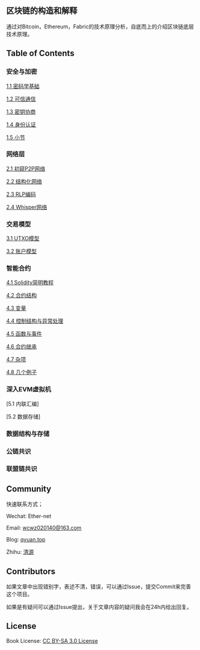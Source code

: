 ## 区块链的构造和解释

通过对Bitcoin，Ethereum，Fabric的技术原理分析，自底而上的介绍区块链底层技术原理。

## Table of Contents

### 安全与加密

[1.1 密码学基础](https://github.com/Ice-Storm/structure-and-interpretation-of-blockchain/blob/master/chapter_1.md)

[1.2 可信通信](https://github.com/Ice-Storm/structure-and-interpretation-of-blockchain/blob/master/tls.md)

[1.3 密钥协商](https://github.com/Ice-Storm/structure-and-interpretation-of-blockchain/blob/master/ECDH.md)

[1.4 身份认证](https://github.com/Ice-Storm/structure-and-interpretation-of-blockchain/blob/master/ca.md)

[1.5 小节](https://github.com/Ice-Storm/structure-and-interpretation-of-blockchain/blob/master/1_5.md)

### 网络层
[2.1 初窥P2P网络](https://github.com/Ice-Storm/structure-and-interpretation-of-blockchain/blob/master/gossip.md)

[2.2 结构化网络](https://github.com/Ice-Storm/structure-and-interpretation-of-blockchain/blob/master/kad.md)

[2.3 RLP编码](https://github.com/Ice-Storm/structure-and-interpretation-of-blockchain/blob/master/rlp.md)

[2.4 Whisper网络](https://github.com/Ice-Storm/structure-and-interpretation-of-blockchain/blob/master/2_3.md)

### 交易模型
[3.1 UTXO模型](https://github.com/Ice-Storm/structure-and-interpretation-of-blockchain/blob/master/3_1.md)

[3.2 账户模型](https://github.com/Ice-Storm/structure-and-interpretation-of-blockchain/blob/master/3_2.md)

### 智能合约
[4.1 Solidity简明教程](https://github.com/Ice-Storm/structure-and-interpretation-of-blockchain/blob/master/4_1.md)

[4.2 合约结构](https://github.com/Ice-Storm/structure-and-interpretation-of-blockchain/blob/master/4_2.md)

[4.3 变量](https://github.com/Ice-Storm/structure-and-interpretation-of-blockchain/blob/master/4_3.md)

[4.4 控制结构与异常处理](https://github.com/Ice-Storm/structure-and-interpretation-of-blockchain/blob/master/4_4.md)

[4.5 函数与事件](https://github.com/Ice-Storm/structure-and-interpretation-of-blockchain/blob/master/4_5.md)

[4.6 合约继承](https://github.com/Ice-Storm/structure-and-interpretation-of-blockchain/blob/master/4_6.md)

[4.7 杂项](https://github.com/Ice-Storm/structure-and-interpretation-of-blockchain/blob/master/4_7.md)

[4.8 几个例子](https://github.com/Ice-Storm/structure-and-interpretation-of-blockchain/blob/master/4_8.md)

### 深入EVM虚拟机
[5.1 内联汇编]

[5.2 数据存储]

### 数据结构与存储

### 公链共识

### 联盟链共识


## Community

快速联系方式；

Wechat: Ether-net

Email:  wcwz020140@163.com

Blog: [qyuan.top](http://qyuan.top/)

Zhihu:  [清源](https://www.zhihu.com/people/qing-yuan-8-56/activities)

## Contributors

如果文章中出现错别字，表述不清，错误，可以通过Issue，提交Commit来完善这个项目。

如果是有疑问可以通过Issue提出，关于文章内容的疑问我会在24h内给出回复。

## License
Book License: [CC BY-SA 3.0 License](http://creativecommons.org/licenses/by-sa/3.0/)

